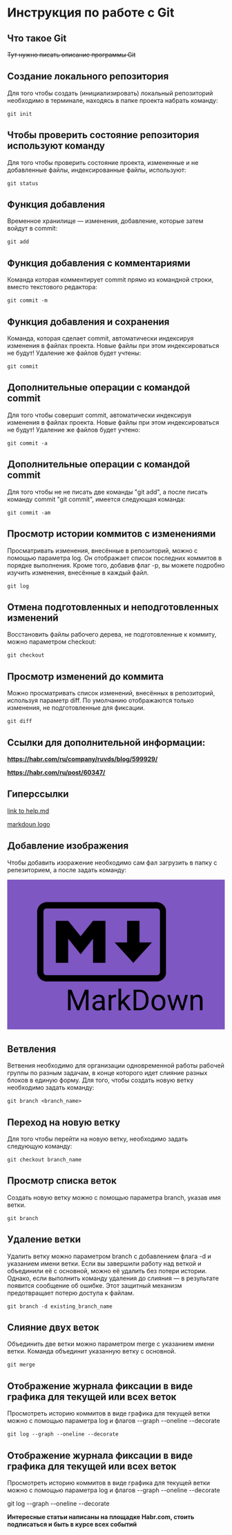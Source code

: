 # **Инструкция по работе с Git**

## Что такое Git

~~Тут нужно писать описание программы Git~~

## Создание локального репозитория

Для того чтобы создать (инициализировать)
локальный репозиторий необходимо в терминале,
находясь в папке проекта набрать команду:

    git init

## Чтобы проверить состояние репозитория используют команду
Для того чтобы проверить состояние проекта, измененные и не добавленные файлы, индексированные файлы, используют:

    git status

## Функция добавления 
Временное хранилище — изменения, добавление, которые затем войдут в commit:

    git add

## Функция добавления с комментариями
Команда которая комментирует commit прямо из командной строки, вместо текстового редактора:

    git commit -m

## Функция добавления и сохранения
Команда, которая сделает commit, автоматически индексируя изменения в файлах проекта. Новые файлы при этом индексироваться не будут! Удаление же файлов будет учтены:

    git commit

## Дополнительные операции с командой commit
Для того чтобы совершит commit, автоматически индексируя изменения в файлах
проекта. Новые файлы при этом индексироваться не будут! Удаление же файлов
будет учтено:

    git commit -a

## Дополнительные операции с командой commit
Для того чтобы не не писать две команды "git add", а после писать команду commit "git commit", имеется следующая команда:

    git commit -am 

## Просмотр истории коммитов с изменениями
Просматривать изменения, внесённые в репозиторий, можно с помощью параметра log. Он отображает список последних коммитов в порядке выполнения. Кроме того, добавив флаг -p, вы можете подробно изучить изменения, внесённые в каждый файл.

    git log

## Отмена подготовленных и неподготовленных изменений
Восстановить файлы рабочего дерева, не подготовленные к коммиту, можно параметром checkout:

    git checkout

## Просмотр изменений до коммита
Можно просматривать список изменений, внесённых в репозиторий, используя параметр diff. По умолчанию отображаются только изменения, не подготовленные для фиксации.

    git diff 


## Ссылки для дополнительной информации:

**https://habr.com/ru/company/ruvds/blog/599929/**

**https://habr.com/ru/post/60347/**


## Гиперссылки

[link to help.md](./HELP.md)


[markdoun logo](https://miro.medium.com/max/1400/1*bvMUGHtl8oJP5rZPV7X8eg.png)

## Добавление изображения

Чтобы добавить изоражение необходимо сам фал загрузить в папку с репезиторием, а после задать команду:

![Просто изображение](Prosto.png)

## Ветвления

Ветвения необходимо для организации одновременной работы рабочей группы по разным задачам, в конце которого идет слияние разных блоков в единую форму. Для того, чтобы создать новую ветку необходимо задать команду:

    git branch <branch_name>


## Переход на новую ветку
Для того чтобы перейти на новую ветку, необходимо задать следующую команду:

    git checkout branch_name


## Просмотр списка веток
 
Создать новую ветку можно с помощью параметра branch, указав имя ветки.

    git branch

## Удаление ветки 

Удалить ветку можно параметром branch с добавлением флага -d и указанием имени ветки. Если вы завершили работу над веткой и объединили её с основной, можно её удалить без потери истории. Однако, если выполнить команду удаления до слияния — в результате появится сообщение об ошибке. Этот защитный механизм предотвращает потерю доступа к файлам.

    git branch -d existing_branch_name

## Слияние двух веток

Объединить две ветки можно параметром merge с указанием имени ветки. Команда объединит указанную ветку с основной.

    git merge

## Отображение журнала фиксации в виде графика для текущей или всех веток

Просмотреть историю коммитов в виде графика для текущей ветки можно с помощью параметра log и флагов --graph --oneline --decorate

    git log --graph --oneline --decorate

## Отображение журнала фиксации в виде графика для текущей или всех веток

Просмотреть историю коммитов в виде графика для текущей ветки можно с помощью параметра log и флагов --graph --oneline --decorate 

git log --graph --oneline --decorate

**Интересные статьи написаны на площадке Habr.com, стоить подписаться и быть в курсе всех событий**